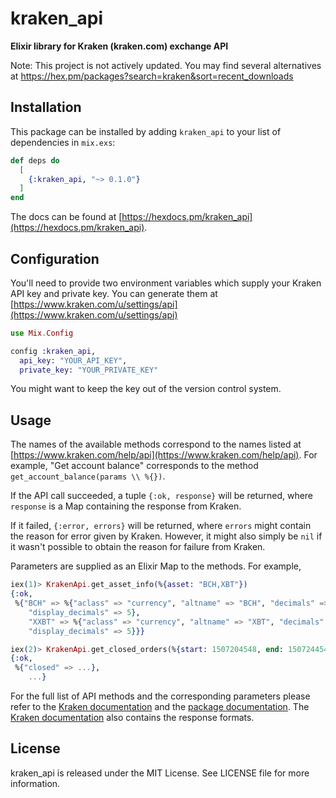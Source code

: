# kraken_api

**Elixir library for Kraken (kraken.com) exchange API**

Note: This project is not actively updated. You may find several alternatives at https://hex.pm/packages?search=kraken&sort=recent_downloads

## Installation

This package can be installed
by adding `kraken_api` to your list of dependencies in `mix.exs`:

```elixir
def deps do
  [
    {:kraken_api, "~> 0.1.0"}
  ]
end
```

The docs can
be found at [https://hexdocs.pm/kraken_api](https://hexdocs.pm/kraken_api).

## Configuration
You'll need to provide two environment variables which supply your Kraken API key and private key. You can generate them at [https://www.kraken.com/u/settings/api](https://www.kraken.com/u/settings/api)

```elixir
use Mix.Config

config :kraken_api,
  api_key: "YOUR_API_KEY",
  private_key: "YOUR_PRIVATE_KEY"
```

You might want to keep the key out of the version control system.

## Usage
The names of the available methods correspond to the names listed at [https://www.kraken.com/help/api](https://www.kraken.com/help/api). For example, "Get account balance" corresponds to the method `get_account_balance(params \\ %{})`.

If the API call succeeded, a tuple `{:ok, response}` will be returned, where `response` is a Map containing the response from Kraken.

If it failed, `{:error, errors}` will be returned, where `errors` might contain the reason for error given by Kraken. However, it might also simply be `nil` if it wasn't possible to obtain the reason for failure from Kraken.

Parameters are supplied as an Elixir Map to the methods. For example, 

```elixir
iex(1)> KrakenApi.get_asset_info(%{asset: "BCH,XBT"})
{:ok,
 %{"BCH" => %{"aclass" => "currency", "altname" => "BCH", "decimals" => 10,
    "display_decimals" => 5},
    "XXBT" => %{"aclass" => "currency", "altname" => "XBT", "decimals" => 10,
    "display_decimals" => 5}}}

iex(2)> KrakenApi.get_closed_orders(%{start: 1507204548, end: 1507244548})
{:ok,
 %{"closed" => ...},
    ...}
```

For the full list of API methods and the corresponding parameters please refer to the [Kraken documentation](https://www.kraken.com/help/api) and the [package documentation](https://hexdocs.pm/kraken_api). The [Kraken documentation](https://www.kraken.com/help/api) also contains the response formats.

## License
kraken_api is released under the MIT License. See LICENSE file for more information.

